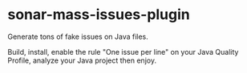 sonar-mass-issues-plugin
========================

Generate tons of fake issues on Java files.

Build, install, enable the rule "One issue per line" on your Java Quality Profile, analyze your Java project then enjoy. 
